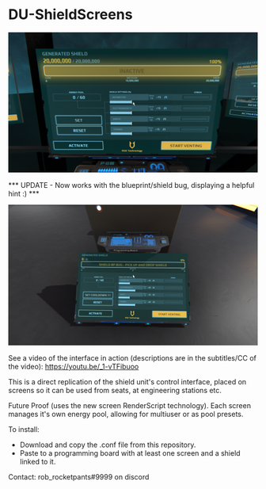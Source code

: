 # DU-ShieldScreens

![](img/dualuniverse_2021-11-12_13h24m26s.png)

*** UPDATE - Now works with the blueprint/shield bug, displaying a helpful hint :) ***

![](img/dualuniverse_2021-11-16_10h09m37s.png)

See a video of the interface in action (descriptions are in the subtitles/CC of the video): https://youtu.be/_1-vTFibuoo

This is a direct replication of the shield unit's control interface, placed on screens so it can be used from seats, at engineering stations etc.

Future Proof (uses the new screen RenderScript technology).
Each screen manages it's own energy pool, allowing for multiuser or as pool presets.

To install:
- Download and copy the .conf file from this repository.
- Paste to a programming board with at least one screen and a shield linked to it.

Contact: rob_rocketpants#9999 on discord
